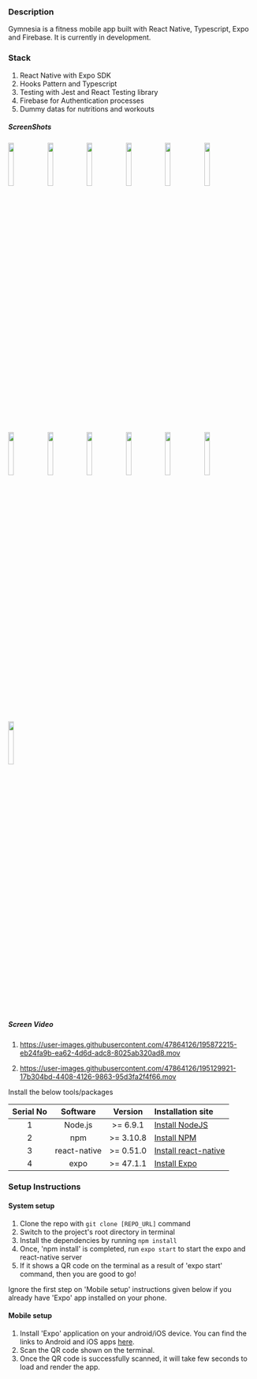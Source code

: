 ### Description

Gymnesia is a fitness mobile app built with React Native, Typescript, Expo and Firebase. It is currently in development.

### Stack

1. React Native with Expo SDK
2. Hooks Pattern and Typescript
3. Testing with Jest and React Testing library
4. Firebase for Authentication processes
5. Dummy datas for nutritions and workouts

##### ScreenShots

<img 
src="https://user-images.githubusercontent.com/47864126/196443344-312e835f-a0bf-4743-8d50-5e6f0903f1e0.png" 
width="15%"></img> <img 
src="https://user-images.githubusercontent.com/47864126/196443480-d9c8a477-d545-42d5-975a-6f7fb88d00e1.png" 
width="15%"></img> <img 
src="https://user-images.githubusercontent.com/47864126/196443559-8e8cb2f8-e2d4-4110-a585-59c38e8737c0.png" 
width="15%"></img> <img 
src="https://user-images.githubusercontent.com/47864126/196443571-d5942a9f-cc19-4fe9-8cfa-6cbef2d6280b.png" 
width="15%"></img> <img 
src="https://user-images.githubusercontent.com/47864126/196443584-227f55f5-906e-4a4f-9a55-4d2260ad2cd2.png" 
width="15%"></img> <img 
src="https://user-images.githubusercontent.com/47864126/196443676-32fb0380-8bfb-41a8-aa11-3fd10a8fa001.png" 
width="15%"></img> <img 
src="https://user-images.githubusercontent.com/47864126/196443704-871a382f-f601-4bb1-8e71-0610b04919c5.png" 
width="15%"></img> <img 
src="https://user-images.githubusercontent.com/47864126/196443757-b9ef629d-928c-4dda-8899-4c37c53cf54e.png" 
width="15%"></img> <img 
src="https://user-images.githubusercontent.com/47864126/196443782-e43ea095-59b5-420a-add3-da741353f527.png" 
width="15%"></img> <img 
src="https://user-images.githubusercontent.com/47864126/196443835-d0d5fd81-c143-44f7-a91d-ca90966e1dc4.png" 
width="15%"></img> <img 
src="https://user-images.githubusercontent.com/47864126/196443870-feee90ee-b62d-419c-b37e-bc3a9d52de83.png" 
width="15%"></img> <img 
src="https://user-images.githubusercontent.com/47864126/196443890-34f14cf5-cccc-43be-81c1-aacfbd5e4bd0.png" 
width="15%"></img> <img 
src="https://user-images.githubusercontent.com/47864126/196443897-4607f9d8-bbf0-47ea-8743-3d5e0938529d.png" 
width="15%"></img> 

##### Screen Video

1. https://user-images.githubusercontent.com/47864126/195872215-eb24fa9b-ea62-4d6d-adc8-8025ab320ad8.mov

2. https://user-images.githubusercontent.com/47864126/195129921-17b304bd-4408-4126-9863-95d3fa2f4f66.mov

Install the below tools/packages

| Serial No |   Software   |  Version  | Installation site                                                  |
| :-------: | :----------: | :-------: | :----------------------------------------------------------------- |
|     1     |   Node.js    | >= 6.9.1  | [Install NodeJS](https://nodejs.org/en/download/)                  |
|     2     |     npm      | >= 3.10.8 | [Install NPM](https://www.npmjs.com/get-npm)                       |
|     3     | react-native | >= 0.51.0 | [Install react-native](https://www.npmjs.com/package/react-native) |
|     4     |     expo     | >= 47.1.1 | [Install Expo](https://www.npmjs.com/package/exp)                  |

### Setup Instructions

#### System setup

1. Clone the repo with `git clone [REPO_URL]` command
2. Switch to the project's root directory in terminal
3. Install the dependencies by running `npm install`
4. Once, 'npm install' is completed, run `expo start` to start the expo and react-native server
5. If it shows a QR code on the terminal as a result of 'expo start' command, then you are good to go!

Ignore the first step on 'Mobile setup' instructions given below if you already have 'Expo' app installed on your phone.

#### Mobile setup

1. Install 'Expo' application on your android/iOS device. You can find the links to Android and iOS apps [here](https://expo.io/tools#client).
2. Scan the QR code shown on the terminal.
3. Once the QR code is successfully scanned, it will take few seconds to load and render the app.
